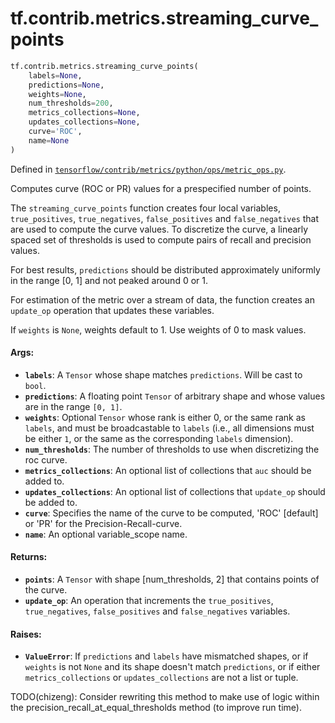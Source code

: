 <div itemscope itemtype="http://developers.google.com/ReferenceObject">
<meta itemprop="name" content="tf.contrib.metrics.streaming_curve_points" />
<meta itemprop="path" content="Stable" />
</div>

# tf.contrib.metrics.streaming_curve_points

``` python
tf.contrib.metrics.streaming_curve_points(
    labels=None,
    predictions=None,
    weights=None,
    num_thresholds=200,
    metrics_collections=None,
    updates_collections=None,
    curve='ROC',
    name=None
)
```



Defined in [`tensorflow/contrib/metrics/python/ops/metric_ops.py`](/code/stable/tensorflow/contrib/metrics/python/ops/metric_ops.py).

Computes curve (ROC or PR) values for a prespecified number of points.

The `streaming_curve_points` function creates four local variables,
`true_positives`, `true_negatives`, `false_positives` and `false_negatives`
that are used to compute the curve values. To discretize the curve, a linearly
spaced set of thresholds is used to compute pairs of recall and precision
values.

For best results, `predictions` should be distributed approximately uniformly
in the range [0, 1] and not peaked around 0 or 1.

For estimation of the metric over a stream of data, the function creates an
`update_op` operation that updates these variables.

If `weights` is `None`, weights default to 1. Use weights of 0 to mask values.

#### Args:

* <b>`labels`</b>: A `Tensor` whose shape matches `predictions`. Will be cast to
    `bool`.
* <b>`predictions`</b>: A floating point `Tensor` of arbitrary shape and whose values
    are in the range `[0, 1]`.
* <b>`weights`</b>: Optional `Tensor` whose rank is either 0, or the same rank as
    `labels`, and must be broadcastable to `labels` (i.e., all dimensions must
    be either `1`, or the same as the corresponding `labels` dimension).
* <b>`num_thresholds`</b>: The number of thresholds to use when discretizing the roc
    curve.
* <b>`metrics_collections`</b>: An optional list of collections that `auc` should be
    added to.
* <b>`updates_collections`</b>: An optional list of collections that `update_op` should
    be added to.
* <b>`curve`</b>: Specifies the name of the curve to be computed, 'ROC' [default] or
    'PR' for the Precision-Recall-curve.
* <b>`name`</b>: An optional variable_scope name.


#### Returns:

* <b>`points`</b>: A `Tensor` with shape [num_thresholds, 2] that contains points of
    the curve.
* <b>`update_op`</b>: An operation that increments the `true_positives`,
    `true_negatives`, `false_positives` and `false_negatives` variables.


#### Raises:

* <b>`ValueError`</b>: If `predictions` and `labels` have mismatched shapes, or if
    `weights` is not `None` and its shape doesn't match `predictions`, or if
    either `metrics_collections` or `updates_collections` are not a list or
    tuple.

TODO(chizeng): Consider rewriting this method to make use of logic within the
precision_recall_at_equal_thresholds method (to improve run time).